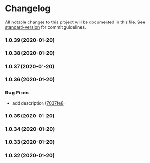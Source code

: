 # Changelog

All notable changes to this project will be documented in this file. See [standard-version](https://github.com/conventional-changelog/standard-version) for commit guidelines.

### 1.0.39 (2020-01-20)

### 1.0.38 (2020-01-20)

### 1.0.37 (2020-01-20)

### 1.0.36 (2020-01-20)


### Bug Fixes

* add description ([7037fe8](https://github.com/kellyselden/ember-cli-update-action/commit/7037fe820749e922ecef01b2bc041f32a7c0c86d))

### 1.0.35 (2020-01-20)

### 1.0.34 (2020-01-20)

### 1.0.33 (2020-01-20)

### 1.0.32 (2020-01-20)
